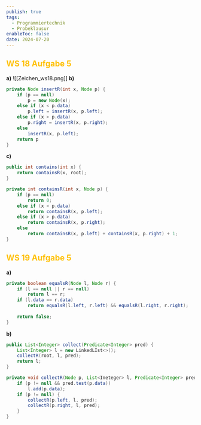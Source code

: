 ```yaml
---
publish: true
tags:
  - Programmiertechnik
  - Probeklausur
enableToc: false
date: 2024-07-20
---
```

## <font color="#ffc000">WS 18 Aufgabe 5</font>
**a)**
![[Zeichen_ws18.png]]
**b)**
```java
private Node insertR(int x, Node p) {
	if (p == null)
		p = new Node(x);
	else if (x < p.data)
		p.left = insertR(x, p.left);
	else if (x > p.data)
		p.right = insertR(x, p.right);
	else
		insertR(x, p.left);
	return p
}
```

**c)**
```java
public int contains(int x) {
	return containsR(x, root);
}

private int containsR(int x, Node p) {
	if (p == null)
		return 0;
	else if (x < p.data)
		return containsR(x, p.left);
	else if (x > p.data)
		return containsR(x, p.right);
	else 
		return containsR(x, p.left) + containsR(x, p.right) + 1;
}
```

## <font color="#ffc000">WS 19 Aufgabe 5</font>
**a)**
```java
private boolean equalsR(Node l, Node r) {
	if (l == null || r == null)
		return l == r;
	if (l.data == r.data)
		return equalsR(l.left, r.left) && equalsR(l.right, r.right);
	
	return false;
}
```

**b)**
```java
public List<Integer> collect(Predicate<Integer> pred) {
	List<Integer> l = new LinkedLIst<>();
	collectR(root, l, pred);
	return l;
}

private void collectR(Node p, List<Ineteger> l, Predicate<Integer> pred) {
	if (p != null && pred.test(p.data))
		l.add(p.data);
	if (p != null) {
		collectR(p.left, l, pred);
		collectR(p.right, l, pred);
	}
}
```